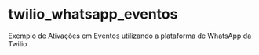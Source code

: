 # twilio_whatsapp_eventos
Exemplo de Ativações em Eventos utilizando a plataforma de WhatsApp da Twilio
